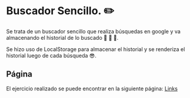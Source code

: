 # Buscador Sencillo. ✏️

Se trata de un buscador sencillo que realiza búsquedas en google y va almacenando el historial de lo buscado 👀 👀 👀.

Se hizo uso de LocalStorage para almacenar el historial y se renderiza el historial luego de cada búsqueda 😎.

## Página
El ejercicio realizado se puede encontrar en la siguiente página: 
[Links](https://simontoyabe.github.io/BuscadorSencillo/)